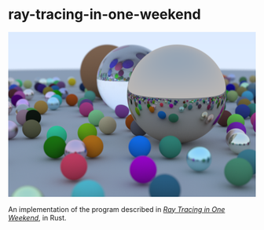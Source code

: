 # ray-tracing-in-one-weekend

![Example Output](example.png)

An implementation of the program described in [_Ray Tracing in One Weekend_](https://raytracing.github.io/books/RayTracingInOneWeekend.html), in Rust.

